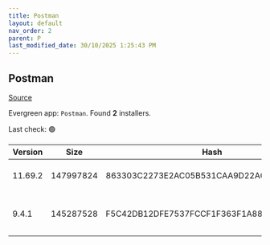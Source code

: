 ```yaml
---
title: Postman
layout: default
nav_order: 2
parent: P
last_modified_date: 30/10/2025 1:25:43 PM
---
```


## Postman

[Source](https://www.getpostman.com/)

Evergreen app: `Postman`. Found **2** installers.

Last check: 🟢

| Version | Size      | Hash                                     | Date                | Architecture | Filename                      | URI                                                                                                              |
| ------- | --------- | ---------------------------------------- | ------------------- | ------------ | ----------------------------- | ---------------------------------------------------------------------------------------------------------------- |
| 11.69.2 | 147997824 | 863303C2273E2AC05B531CAA9D22A07BC8731FC0 | 10/29/2025 01:33:37 | x64          | Postman v11.69.2 (x64).exe    | [https://dl.pstmn.io/download/version/11.69.2/windows64](https://dl.pstmn.io/download/version/11.69.2/windows64) |
| 9.4.1   | 145287528 | F5C42DB12DFE7537FCCF1F363F1A883797F8C466 | 12/10/2021 19:02:30 | x86          | Postman-win32-9.4.1-Setup.exe | [https://dl.pstmn.io/download/version/9.4.1/windows32](https://dl.pstmn.io/download/version/9.4.1/windows32)     |
